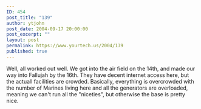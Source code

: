 ```yaml
---
ID: 454
post_title: "139"
author: ytjohn
post_date: 2004-09-17 20:00:00
post_excerpt: ""
layout: post
permalink: https://www.yourtech.us/2004/139
published: true
---
```

Well, all worked out well.  We got into the air field on the 14th, and made our way into Fallujah by the 16th.  They have decent internet access here, but the actuall facilities are crowded.  Basically, everything is overcrowded with the number of Marines living here and all the generators are overloaded, meaning we can't run all the "niceties", but otherwise the base is pretty nice.